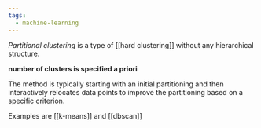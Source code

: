 ```yaml
---
tags:
  - machine-learning
---
```

*Partitional clustering* is a type of [[hard clustering]] without any hierarchical structure.

**number of clusters is specified a priori**

The method is typically starting with an initial partitioning and then interactively relocates data points to improve the partitioning based on a specific criterion.

Examples are [[k-means]] and [[dbscan]]